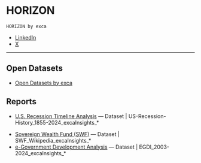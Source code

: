 # HORIZON
`HORIZON by exca`
* [LinkedIn](https://www.linkedin.com/showcase/horizon-by-exca)
* [X](https://x.com/horizonbyexca)

-----
## Open Datasets
* [Open Datasets by exca](https://github.com/excainsights/HORIZON/tree/main/Datasets)

## Reports
- [U.S. Recession Timeline Analysis](https://app.powerbi.com/view?r=eyJrIjoiMmE1NzM3ZGMtNGEwMy00NDI3LWE1MjItNjQ1MWQwOWUyZDBhIiwidCI6ImEwNWQ1NjBkLWUyN2UtNGJkOS1iMjY0LTM5ZjFlNWU5MTNiMCJ9) — Dataset | US-Recession-History_1855-2024_excaInsights_*
* [Sovereign Wealth Fund (SWF)](https://app.powerbi.com/view?r=eyJrIjoiNDI3ODY1YzItOWYyNC00MzVlLWFkMzUtNTgxMTM0NTVlMzY3IiwidCI6ImEwNWQ1NjBkLWUyN2UtNGJkOS1iMjY0LTM5ZjFlNWU5MTNiMCJ9) — Dataset | SWF_Wikipedia_excaInsights_*
* [e-Government Development Analysis](https://app.powerbi.com/view?r=eyJrIjoiN2E1YzE4NWEtYjQ5OC00MWUwLThmNDAtYTQzMTFkZjgxM2Y3IiwidCI6ImEwNWQ1NjBkLWUyN2UtNGJkOS1iMjY0LTM5ZjFlNWU5MTNiMCJ9) — Dataset | EGDI_2003-2024_excaInsights_*


